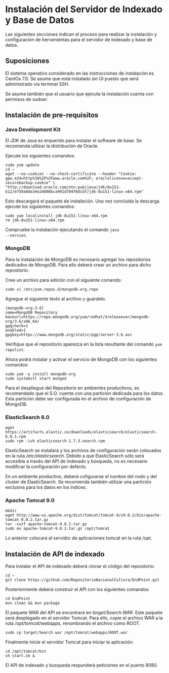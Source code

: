 # Instalación del Servidor de Indexado y Base de Datos

Las siguientes secciones indican el proceso para realizar la instalación y configuración de herramientas para el servidor de indexado y base de datos.

## Suposiciones
El sistema operativo considerado en las instrucciones de instalación es CentOs 7.0. Se asume que está instalado sin UI puesto que será administrado via terminal SSH.

Se asume también que el usuario que ejecuta la instalación cuenta con permisos de sudoer.

## Instalación de pre-requisitos

### Java Development Kit
El JDK de Java es erquerido para instalar el software de base. Se recomienda utilizar la distribución de Oracle.

Ejecute los siguientes comandos:

````
sudo yum update
cd ~
wget --no-cookies --no-check-certificate --header "Cookie: gpw_e24=http%3A%2F%2Fwww.oracle.com%2F; oraclelicense=accept-securebackup-cookie" \
"http://download.oracle.com/otn-pub/java/jdk/8u151-b12/e758a0de34e24606bca991d704f6dcbf/jdk-8u151-linux-x64.rpm"
````

Esto descargará el paquete de instalación. Una vez concluída la descarga ejecute los siguientes comandos:

````
sudo yum localinstall jdk-8u151-linux-x64.rpm
rm jdk-8u151-linux-x64.rpm
```` 

Compruebe la instalación ejecutando el comando <code>java --version</code>.

### MongoDB

Para la instalación de MongoDB es necesario agregar los repositorios dedicados de MongoDB. Para ello deberá crear un archivo para dicho repositorio.

Cree un archivo para edición con el siguiente comando: 

````
sudo vi /etc/yum.repos.d/mongodb-org.repo
````

Agregue el siguiente texto al archivo y guardelo.

````
[mongodb-org-3.6]
name=MongoDB Repository
baseurl=https://repo.mongodb.org/yum/redhat/$releasever/mongodb-org/3.6/x86_64/
gpgcheck=1
enabled=1
gpgkey=https://www.mongodb.org/static/pgp/server-3.6.asc
````

Verifique que el repositorio aparezca en la lista resultante del comando <code>yum repolist</code>.

Ahora podrá instalar y activar el servicio de MongoDB con los siguientes comandos:

````
sudo yum -y install mongodb-org
sudo systemctl start mongod
````

Para el despliegue del Repositorio en ambientes productivos, es recomendado que el S.O. cuente con una partición dedicada para los datos. Esta partición debe ser configurada en el archivo de configuración de MongoDB.


### ElasticSearch 6.0

````
wget https://artifacts.elastic.co/downloads/elasticsearch/elasticsearch-6.0.1.rpm
sudo rpm -ivh elasticsearch-1.7.3.noarch.rpm
````

ElasticSearch se instalará y los archivos de configuración serán colocados en la ruta _/etc/elasticsearch_.
Debido a que ElasticSearch sólo será accesible a través del API de indexado y búsqueda, no es necesario modificar la configuración por defecto.

En un ambiente productivo, deberá cofigurarse el nombre del nodo y del cluster de ElasticSearch. Se recomienda también utilizar una partición exclusiva para los datos en los índices.

### Apache Tomcat 9.0

````
mkdir
wget http://www-us.apache.org/dist/tomcat/tomcat-9/v9.0.2/bin/apache-tomcat-9.0.2.tar.gz
tar -xvzf apache-tomcat-9.0.2.tar.gz
sudo mv apache-tomcat-9.0.2.tar.gz /opt/tomcat
````
Lo anterior colocará el servidor de aplicaciones tomcat en la ruta _/opt_.


## Instalación de API de indexado

Para instalar el API de indexado deberá clonar el código del repositorio:

````
cd ~
git clone https://github.com/RepositorioNacionalCultura/EndPoint.git
````

Posteriormente deberá construir el API con los siguientes comandos:

````
cd EndPoint
mvn clean && mvn package
````

El paquete WAR del API se encontrará en _target/Search.WAR_. Este paquete será desplegado en el servidor Tomcat. Para ello, copie el archivo WAR a la ruta _/opt/tomcat/webapps_, renombrando el archivo como ROOT.

````
sudo cp target/Search.war /opt/tomcat/webapps/ROOT.war
````

Finalmente inicie el servidor Tomcat para iniciar la aplicación:

````
cd /opt/tomcat/bin
sh start.sh &
````

El API de indexado y busqueda respunderá peticiones en el puerto 8080. 